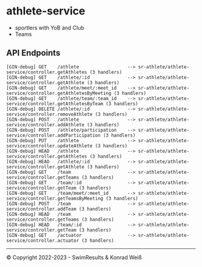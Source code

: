 # athlete-service

- sportlers with YoB and Club
- Teams


## API Endpoints

    [GIN-debug] GET    /athlete                  --> sr-athlete/athlete-service/controller.getAthletes (3 handlers)
    [GIN-debug] GET    /athlete/:id              --> sr-athlete/athlete-service/controller.getAthlete (3 handlers)
    [GIN-debug] GET    /athlete/meet/:meet_id    --> sr-athlete/athlete-service/controller.getAthletesByMeeting (3 handlers)
    [GIN-debug] GET    /athlete/team/:team_id    --> sr-athlete/athlete-service/controller.getAthletesByTeam (3 handlers)   
    [GIN-debug] DELETE /athlete/:id              --> sr-athlete/athlete-service/controller.removeAthlete (3 handlers)       
    [GIN-debug] POST   /athlete                  --> sr-athlete/athlete-service/controller.addAthlete (3 handlers)
    [GIN-debug] POST   /athlete/participation    --> sr-athlete/athlete-service/controller.addParticipation (3 handlers)    
    [GIN-debug] PUT    /athlete                  --> sr-athlete/athlete-service/controller.updateAthlete (3 handlers)
    [GIN-debug] HEAD   /athlete                  --> sr-athlete/athlete-service/controller.getAthletes (3 handlers)
    [GIN-debug] HEAD   /athlete/:id              --> sr-athlete/athlete-service/controller.getAthlete (3 handlers)
    [GIN-debug] GET    /team                     --> sr-athlete/athlete-service/controller.getTeams (3 handlers)
    [GIN-debug] GET    /team/:id                 --> sr-athlete/athlete-service/controller.getTeam (3 handlers)
    [GIN-debug] GET    /team/meet/:meet_id       --> sr-athlete/athlete-service/controller.getTeamsByMeeting (3 handlers)
    [GIN-debug] POST   /team                     --> sr-athlete/athlete-service/controller.addTeam (3 handlers)
    [GIN-debug] HEAD   /team                     --> sr-athlete/athlete-service/controller.getTeams (3 handlers)
    [GIN-debug] HEAD   /team/:id                 --> sr-athlete/athlete-service/controller.getTeam (3 handlers)
    [GIN-debug] GET    /actuator                 --> sr-athlete/athlete-service/controller.actuator (3 handlers)


---------

© Copyright 2022-2023 - SwimResults & Konrad Weiß
